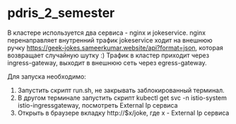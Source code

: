# pdris_2_semester
В кластере используется два сервиса - nginx и jokeservice.
nginx перенаправляет внутренний трафик
jokeservice ходит на внешнюю ручку https://geek-jokes.sameerkumar.website/api?format=json, которая возвращает случайную шутку :)
Трафик в кластер приходит через ingress-gateway, выходит в внешнюю сеть через egress-gateway.

Для запуска необходимо:
1. Запустить скрипт run.sh, не закрывать заблокированный терминал.
2. В другом терминале запустить скрипт kubectl get svc -n istio-system istio-ingressgateway, посмотреть External Ip сервиса
3. Открыть в браузере вкладку http://$x/joke, где x - External Ip сервиса
